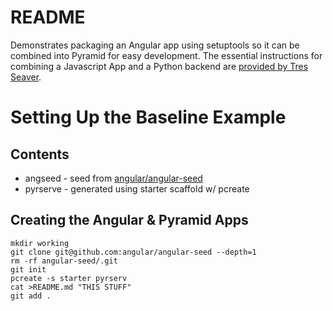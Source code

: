 README
======

Demonstrates packaging an Angular app using setuptools so it can
be combined into Pyramid for easy development.  The essential
instructions for combining a Javascript App and a Python backend
are [provided by Tres Seaver][1].

# Setting Up the Baseline Example

## Contents

 - angseed - seed from [angular/angular-seed](http://github.com:angular/angular-seed)
 - pyrserve - generated using starter scaffold w/ pcreate 

## Creating the Angular & Pyramid Apps

```
mkdir working
git clone git@github.com:angular/angular-seed --depth=1
rm -rf angular-seed/.git
git init
pcreate -s starter pyrserv
cat >README.md "THIS STUFF"
git add .
```            
[1]: https://groups.google.com/forum/#!topic/pylons-discuss/SsBBdi7OQTM








